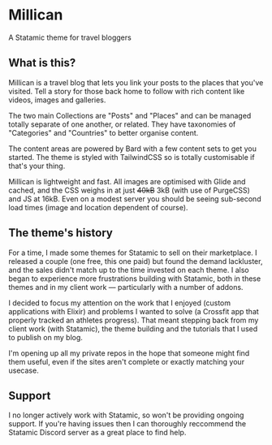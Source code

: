 # Millican
A Statamic theme for travel bloggers

## What is this?
Millican is a travel blog that lets you link your posts to the places that you've visited. Tell a story for those back home to follow with rich content like videos, images and galleries.

The two main Collections are "Posts" and "Places" and can be managed totally separate of one another, or related. They have taxonomies of "Categories" and "Countries" to better organise content.

The content areas are powered by Bard with a few content sets to get you started. The theme is styled with TailwindCSS so is totally customisable if that's your thing.

Millican is lightweight and fast. All images are optimised with Glide and cached, and the CSS weighs in at just ~~40kB~~ 3kB (with use of PurgeCSS) and JS at 16kB. Even on a modest server you should be seeing sub-second load times (image and location dependent of course).

## The theme's history
For a time, I made some themes for Statamic to sell on their marketplace. I released a couple (one free, this one paid) but found the demand lackluster, and the sales didn't match up to the time invested on each theme. I also began to experience more frustrations building with Statamic, both in these themes and in my client work — particularly with a number of addons.

I decided to focus my attention on the work that I enjoyed (custom applications with Elixir) and problems I wanted to solve (a Crossfit app that properly tracked an athletes progress). That meant stepping back from my client work (with Statamic), the theme building and the tutorials that I used to publish on my blog.

I'm opening up all my private repos in the hope that someone might find them useful, even if the sites aren't complete or exactly matching your usecase.

## Support
I no longer actively work with Statamic, so won't be providing ongoing support. If you're having issues then I can thoroughly reccommend the Statamic Discord server as a great place to find help.

